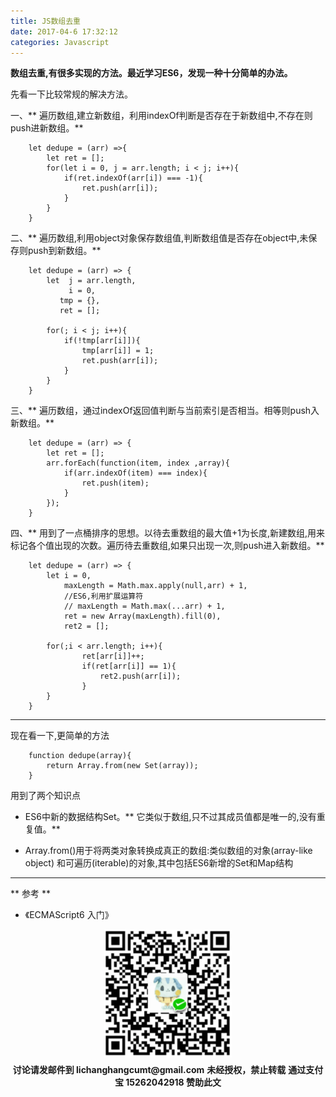 ```yaml
---
title: JS数组去重
date: 2017-04-6 17:32:12
categories: Javascript
---
```


**数组去重,有很多实现的方法。最近学习ES6，发现一种十分简单的办法。**

先看一下比较常规的解决方法。

一、** 遍历数组,建立新数组，利用indexOf判断是否存在于新数组中,不存在则push进新数组。**
```
    let dedupe = (arr) =>{
        let ret = [];
        for(let i = 0, j = arr.length; i < j; i++){
            if(ret.indexOf(arr[i]) === -1){
                ret.push(arr[i]);
            }
        }
    }
```
二、** 遍历数组,利用object对象保存数组值,判断数组值是否存在object中,未保存则push到新数组。**
```
    let dedupe = (arr) => {
        let  j = arr.length,
             i = 0,
           tmp = {},
           ret = [];

        for(; i < j; i++){
            if(!tmp[arr[i]]){
                tmp[arr[i]] = 1;
                ret.push(arr[i]);
            }
        }
    }
```
三、** 遍历数组，通过indexOf返回值判断与当前索引是否相当。相等则push入新数组。**
```
    let dedupe = (arr) => {
        let ret = [];
        arr.forEach(function(item, index ,array){
            if(arr.indexOf(item) === index){
                ret.push(item);
            }
        });
    }
```
四、** 用到了一点桶排序的思想。以待去重数组的最大值+1为长度,新建数组,用来标记各个值出现的次数。遍历待去重数组,如果只出现一次,则push进入新数组。**
```
    let dedupe = (arr) => {
        let i = 0,
            maxLength = Math.max.apply(null,arr) + 1,
            //ES6,利用扩展运算符
            // maxLength = Math.max(...arr) + 1,
            ret = new Array(maxLength).fill(0),
            ret2 = [];

        for(;i < arr.length; i++){
                ret[arr[i]]++;
                if(ret[arr[i]] == 1){
                    ret2.push(arr[i]);
                }
        }
    }
```
************************************

现在看一下,更简单的方法
```
    function dedupe(array){
        return Array.from(new Set(array));
    }
```
用到了两个知识点

- ES6中新的数据结构Set。** 它类似于数组,只不过其成员值都是唯一的,没有重复值。**

- Array.from()用于将两类对象转换成真正的数组:类似数组的对象(array-like object) 和可遍历(iterable)的对象,其中包括ES6新增的Set和Map结构

**********************************

** 参考 **

- 《ECMAScript6 入门》

<div width="100%" align="center"><img src="/img/wx.png" alt="微信赞助二维码"></div></div>
<script type="text/javascript" charset="utf-8" src="http://www.dashangcloud.com/static/ds.js"></script>
<p style="margin-top: 0.4em; text-align: center">
      <b style="font-size: 1em;">讨论请发邮件到 lichanghangcumt@gmail.com</b>
      <b style="font-size: 1em;">未经授权，禁止转载</b>
      <b style="font-size: 1em;">通过支付宝 15262042918 赞助此文</b>
 </p>